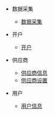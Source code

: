 - 数据采集
	- [数据采集](/数据采集/数据采集.md)

- 开户
    - [开户](/开户/开户.md)

- 供应商
    - [供应商信息](/供应商/供应商信息.md)
    - [供应商设置](/供应商/供应商设置.md)

- 用户
    - [用户信息](/用户/用户信息.md)